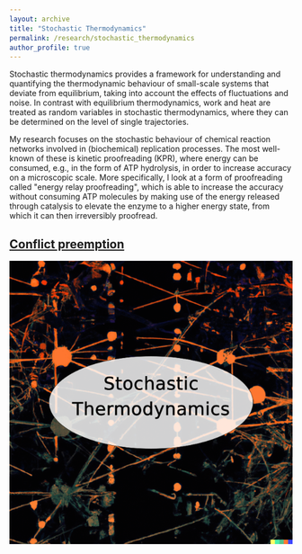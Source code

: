```yaml
---
layout: archive
title: "Stochastic Thermodynamics"
permalink: /research/stochastic_thermodynamics
author_profile: true
---
```


Stochastic thermodynamics provides a framework for understanding and quantifying the thermodynamic behaviour of small-scale systems that deviate from equilibrium, taking into account the effects of fluctuations and noise. In contrast with equilibrium thermodynamics,  work and heat are treated as random variables in stochastic thermodynamics, where they can be determined on the level of single trajectories.

My research focuses on the stochastic behaviour of chemical reaction networks involved in (biochemical) replication processes. The most well-known of these is kinetic proofreading (KPR), where energy can be consumed, e.g., in the form of ATP hydrolysis, in order to increase accuracy on a microscopic scale. More specifically, I look at a form of proofreading called "energy relay proofreading", which is able to increase the accuracy without consuming ATP molecules by making use of the energy released through catalysis to elevate the enzyme to a higher energy state, from which it can then irreversibly proofread.

<div class="grid__item"><article class="archive__item" itemscope="" itemtype="http://schema.org/CreativeWork"><h2 class="archive__item-title" itemprop="headline"> <a href="https://jayrobwilliams.com/research/conflict-preemption/" rel="permalink">Conflict preemption </a></h2><p class="archive__item-excerpt" itemprop="description"> <a href="https://jayrobwilliams.com/research/conflict-preemption/" rel="permalink"></a></p><div class="container"><a href="https://jayrobwilliams.com/research/conflict-preemption/" rel="permalink"> <img src="/images/StochTherm.png" alt=""><div class="overlay"></div></a></div><p></p></article></div>
